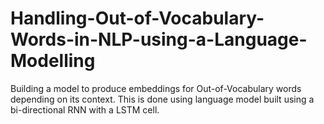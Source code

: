 # Handling-Out-of-Vocabulary-Words-in-NLP-using-a-Language-Modelling
Building a model to produce embeddings for Out-of-Vocabulary words depending on its context. This is done using language model built using a bi-directional RNN with a LSTM cell. 
